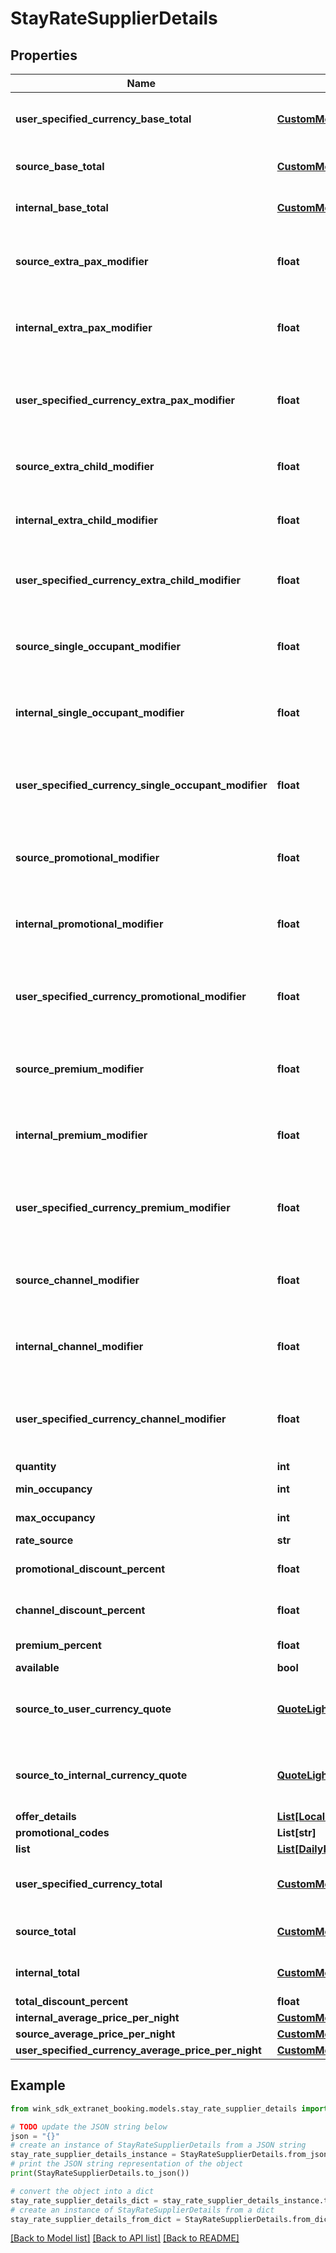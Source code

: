 # StayRateSupplierDetails


## Properties

Name | Type | Description | Notes
------------ | ------------- | ------------- | -------------
**user_specified_currency_base_total** | [**CustomMonetaryAmount**](CustomMonetaryAmount.md) | Base total in user specified currency. | [optional] 
**source_base_total** | [**CustomMonetaryAmount**](CustomMonetaryAmount.md) | Base total in hotel&#39;s currency. | [optional] 
**internal_base_total** | [**CustomMonetaryAmount**](CustomMonetaryAmount.md) | Base total in wink currency. | [optional] 
**source_extra_pax_modifier** | **float** | Extra person modifier in hotel currency. | [optional] 
**internal_extra_pax_modifier** | **float** | Extra person modifier in wink currency | [optional] 
**user_specified_currency_extra_pax_modifier** | **float** | Extra person modifier in user specified currency | [optional] 
**source_extra_child_modifier** | **float** | Extra child modifier in hotel currency | [optional] 
**internal_extra_child_modifier** | **float** | Extra child modifier in wink currency | [optional] 
**user_specified_currency_extra_child_modifier** | **float** | Extra child modifier in user specified currcency | [optional] 
**source_single_occupant_modifier** | **float** | Single occupant modifier in hotel currency | [optional] 
**internal_single_occupant_modifier** | **float** | Singe occupant modifier in wink currency | [optional] 
**user_specified_currency_single_occupant_modifier** | **float** | Single occupant modifier in user specified currency | [optional] 
**source_promotional_modifier** | **float** | Rate discount modifiers in hotel currency | [optional] 
**internal_promotional_modifier** | **float** | Rate discount modifiers in wink currency | [optional] 
**user_specified_currency_promotional_modifier** | **float** | Rate discount modifiers in user specified currency | [optional] 
**source_premium_modifier** | **float** | Rate premiums modifiers in hotel currency | [optional] 
**internal_premium_modifier** | **float** | Rate premiums modifiers in wink currency | [optional] 
**user_specified_currency_premium_modifier** | **float** | Rate premiums modifiers in user specified currency | [optional] 
**source_channel_modifier** | **float** | Channel / Membership modifier in hotel currency | [optional] 
**internal_channel_modifier** | **float** | Channel / Membership modifier in wink currency | [optional] 
**user_specified_currency_channel_modifier** | **float** | Channel / Membership modifier in user specified currency | [optional] 
**quantity** | **int** | Quantity | [optional] 
**min_occupancy** | **int** | Minimum occupancy | [optional] 
**max_occupancy** | **int** | Maximum occupancy | [optional] 
**rate_source** | **str** | Source | [optional] 
**promotional_discount_percent** | **float** | Promotional discount percent | [optional] 
**channel_discount_percent** | **float** | Chanel discount percent | [optional] 
**premium_percent** | **float** | Premium percent | [optional] 
**available** | **bool** | Available | [optional] 
**source_to_user_currency_quote** | [**QuoteLightweightSupplierDetails**](QuoteLightweightSupplierDetails.md) | Hotel to user currency exchange rate. | [optional] 
**source_to_internal_currency_quote** | [**QuoteLightweightSupplierDetails**](QuoteLightweightSupplierDetails.md) | Hotel to wink currency exchange rate. | [optional] 
**offer_details** | [**List[LocalizedDescriptionSupplierDetails]**](LocalizedDescriptionSupplierDetails.md) |  | [optional] 
**promotional_codes** | **List[str]** |  | [optional] 
**list** | [**List[DailyRateSupplierDetails]**](DailyRateSupplierDetails.md) |  | [optional] 
**user_specified_currency_total** | [**CustomMonetaryAmount**](CustomMonetaryAmount.md) | User-defined currency final price. | [optional] 
**source_total** | [**CustomMonetaryAmount**](CustomMonetaryAmount.md) | Source currency final price. | [optional] 
**internal_total** | [**CustomMonetaryAmount**](CustomMonetaryAmount.md) | Internal currency final price. | [optional] 
**total_discount_percent** | **float** |  | [optional] 
**internal_average_price_per_night** | [**CustomMonetaryAmount**](CustomMonetaryAmount.md) |  | [optional] 
**source_average_price_per_night** | [**CustomMonetaryAmount**](CustomMonetaryAmount.md) |  | [optional] 
**user_specified_currency_average_price_per_night** | [**CustomMonetaryAmount**](CustomMonetaryAmount.md) |  | [optional] 

## Example

```python
from wink_sdk_extranet_booking.models.stay_rate_supplier_details import StayRateSupplierDetails

# TODO update the JSON string below
json = "{}"
# create an instance of StayRateSupplierDetails from a JSON string
stay_rate_supplier_details_instance = StayRateSupplierDetails.from_json(json)
# print the JSON string representation of the object
print(StayRateSupplierDetails.to_json())

# convert the object into a dict
stay_rate_supplier_details_dict = stay_rate_supplier_details_instance.to_dict()
# create an instance of StayRateSupplierDetails from a dict
stay_rate_supplier_details_from_dict = StayRateSupplierDetails.from_dict(stay_rate_supplier_details_dict)
```
[[Back to Model list]](../README.md#documentation-for-models) [[Back to API list]](../README.md#documentation-for-api-endpoints) [[Back to README]](../README.md)


